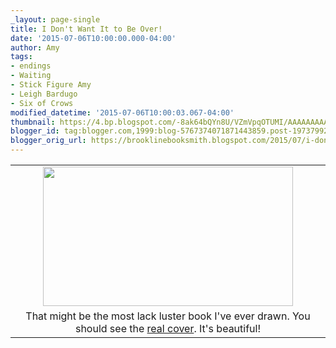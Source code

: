 ```yaml
---
_layout: page-single
title: I Don't Want It to Be Over!
date: '2015-07-06T10:00:00.000-04:00'
author: Amy
tags:
- endings
- Waiting
- Stick Figure Amy
- Leigh Bardugo
- Six of Crows
modified_datetime: '2015-07-06T10:00:03.067-04:00'
thumbnail: https://4.bp.blogspot.com/-8ak64bQYn8U/VZmVpqOTUMI/AAAAAAAAA0A/WuesrPas2JM/s72-c/OverAmy.png
blogger_id: tag:blogger.com,1999:blog-5767374071871443859.post-1973799292369583840
blogger_orig_url: https://brooklinebooksmith.blogspot.com/2015/07/i-dont-want-it-to-be-over.html
---
```


<table align="center" cellpadding="0" cellspacing="0" class="tr-caption-container" style="margin-left: auto; margin-right: auto; text-align: center;"><tbody><tr><td style="text-align: center;"><a href="https://4.bp.blogspot.com/-8ak64bQYn8U/VZmVpqOTUMI/AAAAAAAAA0A/WuesrPas2JM/s1600/OverAmy.png" imageanchor="1" style="margin-left: auto; margin-right: auto;"><img border="0" height="223" src="https://4.bp.blogspot.com/-8ak64bQYn8U/VZmVpqOTUMI/AAAAAAAAA0A/WuesrPas2JM/s400/OverAmy.png" width="400" /></a></td></tr><tr><td class="tr-caption" style="text-align: center;">That might be the most lack luster book I've ever drawn. You should see the <a href="https://www.brooklinebooksmith-shop.com/book/9781627792127">real cover</a>. It's beautiful!</td></tr></tbody></table><br />